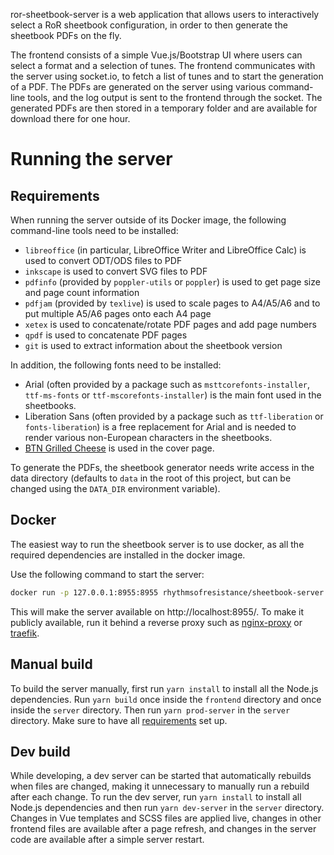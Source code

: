 ror-sheetbook-server is a web application that allows users to interactively select a RoR sheetbook configuration, in order to then generate the sheetbook PDFs on the fly.

The frontend consists of a simple Vue.js/Bootstrap UI where users can select a format and a selection of tunes. The frontend communicates with the server using socket.io, to fetch a list of tunes and to start the generation of a PDF. The PDFs are generated on the server using various command-line tools, and the log output is sent to the frontend through the socket. The generated PDFs are then stored in a temporary folder and are available for download there for one hour.

# Running the server

## Requirements

When running the server outside of its Docker image, the following command-line tools need to be installed:
* `libreoffice` (in particular, LibreOffice Writer and LibreOffice Calc) is used to convert ODT/ODS files to PDF
* `inkscape` is used to convert SVG files to PDF
* `pdfinfo` (provided by `poppler-utils` or `poppler`) is used to get page size and page count information
* `pdfjam` (provided by `texlive`) is used to scale pages to A4/A5/A6 and to put multiple A5/A6 pages onto each A4 page
* `xetex` is used to concatenate/rotate PDF pages and add page numbers
* `qpdf` is used to concatenate PDF pages
* `git` is used to extract information about the sheetbook version

In addition, the following fonts need to be installed:
* Arial (often provided by a package such as `msttcorefonts-installer`, `ttf-ms-fonts` or `ttf-mscorefonts-installer`) is the main font used in the sheetbooks.
* Liberation Sans (often provided by a package such as `ttf-liberation` or `fonts-liberation`) is a free replacement for Arial and is needed to render various non-European characters in the sheetbooks.
* [BTN Grilled Cheese](../BTNGrilledCheese.zip) is used in the cover page.

To generate the PDFs, the sheetbook generator needs write access in the data directory (defaults to `data` in the root of this project, but can be changed using the `DATA_DIR` environment variable).

## Docker

The easiest way to run the sheetbook server is to use docker, as all the required dependencies are installed in the docker image.

Use the following command to start the server:
```bash
docker run -p 127.0.0.1:8955:8955 rhythmsofresistance/sheetbook-server
```

This will make the server available on http://localhost:8955/. To make it publicly available, run it behind a reverse proxy such as [nginx-proxy](https://hub.docker.com/r/jwilder/nginx-proxy) or [traefik](https://hub.docker.com/_/traefik).

## Manual build

To build the server manually, first run `yarn install` to install all the Node.js dependencies. Run `yarn build` once inside the `frontend` directory and once inside the `server` directory. Then run `yarn prod-server` in the `server` directory. Make sure to have all [requirements](#requirements) set up.

## Dev build

While developing, a dev server can be started that automatically rebuilds when files are changed, making it unnecessary to manually run a rebuild after each change. To run the dev server, run `yarn install` to install all Node.js dependencies and then run `yarn dev-server` in the `server` directory. Changes in Vue templates and SCSS files are applied live, changes in other frontend files are available after a page refresh, and changes in the server code are available after a simple server restart.
